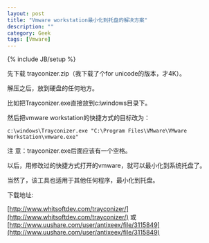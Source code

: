 ```yaml
---
layout: post
title: "Vmware workstation最小化到托盘的解决方案"
description: ""
category: Geek
tags: [Vmware]
---
```

{% include JB/setup %}

先下载 trayconizer.zip（我下载了个for unicode的版本，才4K）。

解压之后，放到硬盘的任何地方。

比如把Trayconizer.exe直接放到c:\windows目录下。

然后把vmware workstation的快捷方式的目标改为：

	c:\windows\Trayconizer.exe "C:\Program Files\VMware\VMware Workstation\vmware.exe"

注 意：trayconizer.exe后面应该有一个空格。

以后，用修改过的快捷方式打开的vmware，就可以最小化到系统托盘了。

当然了，该工具也适用于其他任何程序，最小化到托盘。

下载地址:

[http://www.whitsoftdev.com/trayconizer/](http://www.whitsoftdev.com/trayconizer/)
或
[http://www.uushare.com/user/antixeex/file/3115849](http://www.uushare.com/user/antixeex/file/3115849)